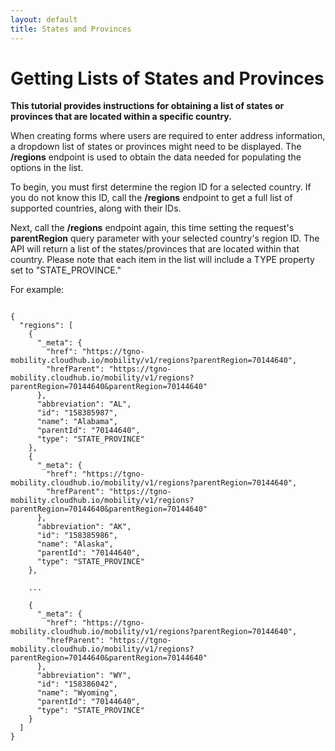```yaml
---
layout: default
title: States and Provinces
---
```



# Getting Lists of States and Provinces

**This tutorial provides instructions for obtaining a list of states or provinces that are located within a specific country.**

When creating forms where users are required to enter address information, a dropdown list of states or provinces might need to be displayed. The **/regions** endpoint is used to obtain the data needed for populating the options in the list. 

To begin, you must first determine the region ID for a selected country. If you do not know this ID, call the **/regions** endpoint to get a full list of supported countries, along with their IDs.

Next, call the **/regions** endpoint again, this time setting the request's **parentRegion** query parameter with your selected country's region ID. The API will return a list of the states/provinces that are located within that country. Please note that each item in the list will include a TYPE property set to "STATE_PROVINCE."

For example:


```

{
  "regions": [
    {
      "_meta": {
        "href": "https://tgno-mobility.cloudhub.io/mobility/v1/regions?parentRegion=70144640",
        "hrefParent": "https://tgno-mobility.cloudhub.io/mobility/v1/regions?parentRegion=70144640&parentRegion=70144640"
      },
      "abbreviation": "AL",
      "id": "158385987",
      "name": "Alabama",
      "parentId": "70144640",
      "type": "STATE_PROVINCE"
    },
    {
      "_meta": {
        "href": "https://tgno-mobility.cloudhub.io/mobility/v1/regions?parentRegion=70144640",
        "hrefParent": "https://tgno-mobility.cloudhub.io/mobility/v1/regions?parentRegion=70144640&parentRegion=70144640"
      },
      "abbreviation": "AK",
      "id": "158385986",
      "name": "Alaska",
      "parentId": "70144640",
      "type": "STATE_PROVINCE"
    },

    ... 

    {
      "_meta": {
        "href": "https://tgno-mobility.cloudhub.io/mobility/v1/regions?parentRegion=70144640",
        "hrefParent": "https://tgno-mobility.cloudhub.io/mobility/v1/regions?parentRegion=70144640&parentRegion=70144640"
      },
      "abbreviation": "WY",
      "id": "158386042",
      "name": "Wyoming",
      "parentId": "70144640",
      "type": "STATE_PROVINCE"
    }
  ]
}

```
